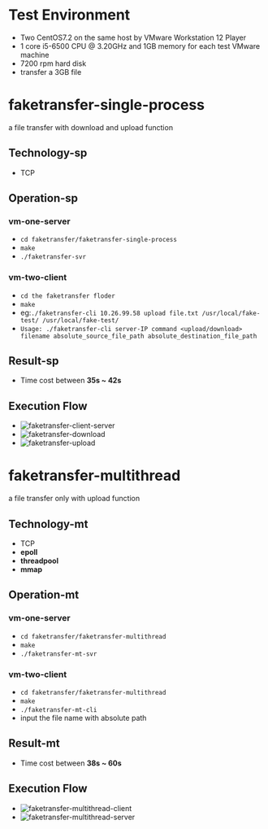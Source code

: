 # Test Environment
* Two CentOS7.2 on the same host by VMware Workstation 12 Player
* 1 core i5-6500 CPU @ 3.20GHz and 1GB memory for each test VMware machine
* 7200 rpm hard disk
* transfer a 3GB file

# faketransfer-single-process
a file transfer with download and upload function

## Technology-sp
* TCP

## Operation-sp
### vm-one-server
* `cd faketransfer/faketransfer-single-process`
* `make`
* `./faketransfer-svr`

### vm-two-client
* `cd the faketransfer floder`
* `make`
* eg:`./faketransfer-cli 10.26.99.58 upload file.txt /usr/local/fake-test/ /usr/local/fake-test/`
* `Usage: ./faketransfer-cli server-IP command <upload/download> filename absolute_source_file_path absolute_destination_file_path`

## Result-sp
* Time cost between **35s ~ 42s**

## Execution Flow
* ![faketransfer-client-server](http://img-10063943.file.myqcloud.com/faketransfer-client-server.png)
* ![faketransfer-download](http://img-10063943.file.myqcloud.com/faketransfer-download.png)
* ![faketransfer-upload](http://img-10063943.file.myqcloud.com/faketransfer-upload.png)

# faketransfer-multithread
a file transfer only with upload function

## Technology-mt
* TCP
* **epoll**
* **threadpool**
* **mmap**

## Operation-mt
### vm-one-server
* `cd faketransfer/faketransfer-multithread`
* `make`
* `./faketransfer-mt-svr`

### vm-two-client
* `cd faketransfer/faketransfer-multithread`
* `make`
* `./faketransfer-mt-cli`
* input the file name with absolute path

## Result-mt
* Time cost between **38s ~ 60s**

## Execution Flow
* ![faketransfer-multithread-client](http://img-10063943.file.myqcloud.com/faketransfer-multithread-client.png)
* ![faketransfer-multithread-server](http://img-10063943.file.myqcloud.com/faketransfer-multithread-server.png)
